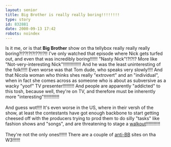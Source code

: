 ```yaml
---
layout: senior
title: Big Brother is really really boring!!!!!!!!
type: story
id: 832881
date: 2000-09-13 17:42
robots: noindex
---
```

Is it me, or is that <b>Big Brother</b> show on tha tellybox really really really boring?!??!?!?!??!!?!! I've only watched that episode where Nick gets turfed out, and even that was incredibly boring!!!!!! "Nasty Nick"!?!?!? More like "Not-very-interesting Nick"!!!!!!!!!!!!!! And he was the least uninteresting of the folk!!!!! Even worse was that Tom dude, who speaks very slowly!!!! And that Nicola woman who thinks shes really "extrovert" and an "individual", when in fact she comes across as someone who is about as subversive as a wacky "yoof" TV presenter!!!!!!!!! And people are apparently "addicted" to this tosh, because well, they're on TV, and therefore must be inherently more "interesting"!!!!!!!!!!!!<br/> <br/>And guess wot!!!! It's even worse in the US, where in their versh of the show, at least the contestants have got enough backbone to start getting cheesed off with the producers trying to prod them to do silly "tasks" like fashion shows and "songs", and are threatening to stage a <a href="http://www.infobeat.com/stories/cgi/story.cgi?id=2569618030-ae6">walkout</a>!!!!!!!!!!!<br/> <br/>They're not the only ones!!!!!! There are a couple of <a href="http://www.bigbrotherblows.com/">anti-BB</a> sites on tha W3!!!!!!